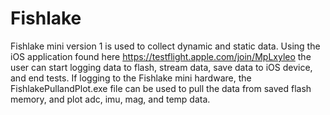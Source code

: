 # Fishlake
Fishlake mini version 1 is used to collect dynamic and static data. Using the iOS application found here https://testflight.apple.com/join/MpLxyleo the user can start logging data to flash, stream data, save data to iOS device, and end tests. If logging to the Fishlake mini hardware, the FishlakePullandPlot.exe file can be used to pull the data from saved flash memory, and plot adc, imu, mag, and temp data.
